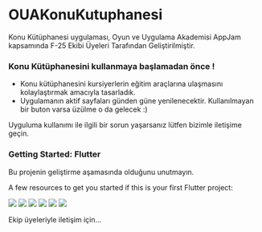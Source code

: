 # OUAKonuKutuphanesi

Konu Kütüphanesi uygulaması, Oyun ve Uygulama Akademisi AppJam kapsamında F-25 Ekibi Üyeleri Tarafından Geliştirilmiştir.

### Konu Kütüphanesini kullanmaya başlamadan önce ! 

- Konu kütüphanesini kursiyerlerin eğitim araçlarına ulaşmasını kolaylaştırmak amacıyla tasarladık.
- Uygulamanın aktif sayfaları günden güne yenilenecektir. Kullanılmayan bir buton varsa üzülme o da gelecek :)

Uyguluma kullanımı ile ilgili bir sorun yaşarsanız lütfen bizimle iletişime geçin.

### Getting Started: Flutter

Bu projenin geliştirme aşamasında olduğunu unutmayın.

A few resources to get you started if this is your first Flutter project:

![](https://img.shields.io/github/stars/mustafatrk0/OUAKonuKutuphanesi.git) ![](https://img.shields.io/github/forks/pandao/editor.md.svg) ![](https://img.shields.io/github/tag/pandao/editor.md.svg) ![](https://img.shields.io/github/release/pandao/editor.md.svg) ![](https://img.shields.io/github/issues/pandao/editor.md.svg) ![](https://img.shields.io/bower/v/editor.md.svg)


Ekip üyeleriyle iletişim için...




